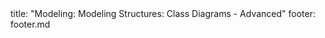<frontmatter>
title: "Modeling: Modeling Structures: Class Diagrams - Advanced"
footer: footer.md
</frontmatter>

<include src="unit-inPage-asFlat.md" boilerplate />
